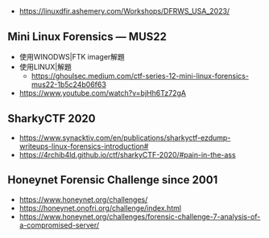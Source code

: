 ## 
- https://linuxdfir.ashemery.com/Workshops/DFRWS_USA_2023/


## Mini Linux Forensics — MUS22
- 使用WINODWS|FTK imager解題
- 使用LINUX|解題
  - https://ghoulsec.medium.com/ctf-series-12-mini-linux-forensics-mus22-1b5c24b06f63 
- https://www.youtube.com/watch?v=bjHh6Tz72gA
## SharkyCTF 2020
- https://www.synacktiv.com/en/publications/sharkyctf-ezdump-writeups-linux-forensics-introduction#
- https://4rchib4ld.github.io/ctf/sharkyCTF-2020/#pain-in-the-ass
## Honeynet Forensic Challenge since 2001
- https://www.honeynet.org/challenges/
- https://honeynet.onofri.org/challenge/index.html
- https://www.honeynet.org/challenges/forensic-challenge-7-analysis-of-a-compromised-server/
